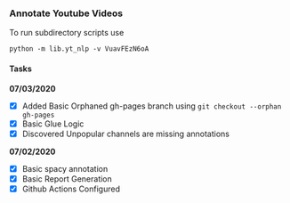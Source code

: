 ### Annotate Youtube Videos

To run subdirectory scripts use

```
python -m lib.yt_nlp -v VuavFEzN6oA
```

#### Tasks

**07/03/2020**

- [x] Added Basic Orphaned gh-pages branch using `git checkout --orphan gh-pages`
- [x] Basic Glue Logic
- [x] Discovered Unpopular channels are missing annotations

**07/02/2020**

- [x] Basic spacy annotation
- [x] Basic Report Generation
- [x] Github Actions Configured
